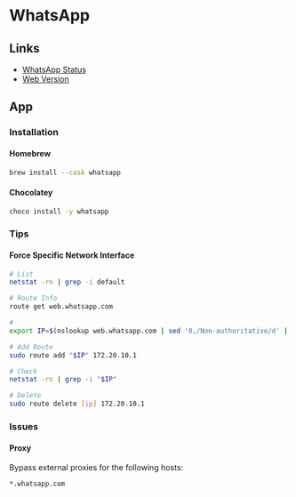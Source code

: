 # WhatsApp

## Links

- [WhatsApp Status](https://twitter.com/wa_status?lang=en)
- [Web Version](https://web.whatsapp.com/)

## App

### Installation

#### Homebrew

```sh
brew install --cask whatsapp
```

#### Chocolatey

```sh
choco install -y whatsapp
```

### Tips

#### Force Specific Network Interface

```sh
# List
netstat -rn | grep -i default

# Route Info
route get web.whatsapp.com

#
export IP=$(nslookup web.whatsapp.com | sed '0,/Non-authoritative/d' | grep -i Address | sed 's/Address://')

# Add Route
sudo route add "$IP" 172.20.10.1

# Check
netstat -rn | grep -i "$IP"

# Delete
sudo route delete [ip] 172.20.10.1
```

### Issues

#### Proxy

Bypass external proxies for the following hosts:

```txt
*.whatsapp.com
```
